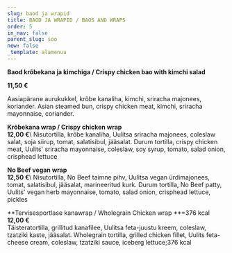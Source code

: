 ```yaml
---
slug: baod ja wrapid
title: BAOD JA WRAPID / BAOS AND WRAPS
order: 5
in_nav: false
parent_slug: soo
new: false
_template: alamenuu
---
```


<div class="ellipsis"></div>

>

<span class="spicy"></span>

**Baod krõbekana ja kimchiga / Crispy chicken bao with kimchi salad**

**11,50 €**

<span class="spicy"></span><span class="koostis">Aasiapärane aurukukkel, krõbe kanaliha, kimchi, sriracha majonees, koriander. Asian steamed bun, crispy chicken meat, kimchi, sriracha mayonnaise, coriander.

**Krõbekana wrap / Crispy chicken wrap**\
**12,00 €**\ <span class="spicy"></span><span class="koostis">Nisutortilla, krõbe kanaliha, Uulitsa sriracha majonees, coleslaw salat, soja siirup, tomat, salatisibul, jääsalat. Durum tortilla, crispy chicken meat, Uulits' sriracha mayonnaise, coleslaw, soy syrup, tomato, salad onion, crisphead lettuce</span>

**No Beef vegan wrap**\
**12,50 €**\ <span class="spicy"></span><span class="koostis">Nisutortilla, No Beef taimne pihv, Uulitsa vegan ürdimajonees, tomat, salatisibul, jääsalat, marineeritud kurk. Durum tortilla, No Beef patty, Uulits' vegan herb mayonnaise, tomato, salad onion, crisphead lettuce, pickles</span>

<span class="special"></span>

**Tervisesportlase kanawrap / Wholegrain Chicken wrap **=376 kcal\
**12,00 €**\
<span class="koostis">Täisteratortilla, grillitud kanafilee, Uulitsa feta-juustu kreem, coleslaw, tzatziki kaste, jääsalat. Wholegrain tortilla, grilled chicken fillet, Uulits feta-cheese cream, coleslaw, tzatziki sauce, iceberg lettuce;</span>376 kcal</span>
